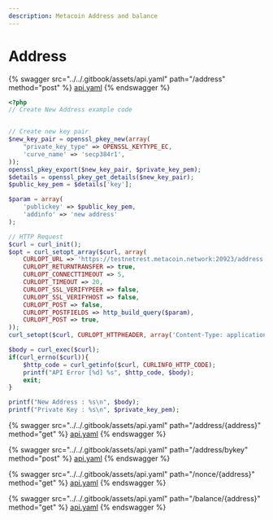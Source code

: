 ```yaml
---
description: Metacoin Address and balance
---
```


# Address

{% swagger src="../../.gitbook/assets/api.yaml" path="/address" method="post" %}
[api.yaml](../../.gitbook/assets/api.yaml)
{% endswagger %}

```php
<?php
// Create New Address example code


// Create new key pair
$new_key_pair = openssl_pkey_new(array(
    "private_key_type" => OPENSSL_KEYTYPE_EC,
    'curve_name' => 'secp384r1',
));
openssl_pkey_export($new_key_pair, $private_key_pem);
$details = openssl_pkey_get_details($new_key_pair);
$public_key_pem = $details['key'];

$param = array(
	'publickey' => $public_key_pem,
	'addinfo' => 'new address'
);

// HTTP Request
$curl = curl_init();
$opt = curl_setopt_array($curl, array(
	CURLOPT_URL => 'https://testnetrest.metacoin.network:20923/address',
	CURLOPT_RETURNTRANSFER => true,
	CURLOPT_CONNECTTIMEOUT => 5,
	CURLOPT_TIMEOUT => 20,
	CURLOPT_SSL_VERIFYPEER => false,
	CURLOPT_SSL_VERIFYHOST => false,
	CURLOPT_POST => false,
	CURLOPT_POSTFIELDS => http_build_query($param),
	CURLOPT_POST => true,
));
curl_setopt($curl, CURLOPT_HTTPHEADER, array('Content-Type: application/x-www-form-urlencoded'));

$body = curl_exec($curl);
if(curl_errno($curl)){
	$http_code = curl_getinfo($curl, CURLINFO_HTTP_CODE);
	printf("API Error [%d] %s", $http_code, $body);
	exit;
}

printf("New Address : %s\n", $body);
printf("Private Key : %s\n", $private_key_pem);
```

{% swagger src="../../.gitbook/assets/api.yaml" path="/address/{address}" method="get" %}
[api.yaml](../../.gitbook/assets/api.yaml)
{% endswagger %}

{% swagger src="../../.gitbook/assets/api.yaml" path="/address/bykey" method="post" %}
[api.yaml](../../.gitbook/assets/api.yaml)
{% endswagger %}

{% swagger src="../../.gitbook/assets/api.yaml" path="/nonce/{address}" method="get" %}
[api.yaml](../../.gitbook/assets/api.yaml)
{% endswagger %}

{% swagger src="../../.gitbook/assets/api.yaml" path="/balance/{address}" method="get" %}
[api.yaml](../../.gitbook/assets/api.yaml)
{% endswagger %}
